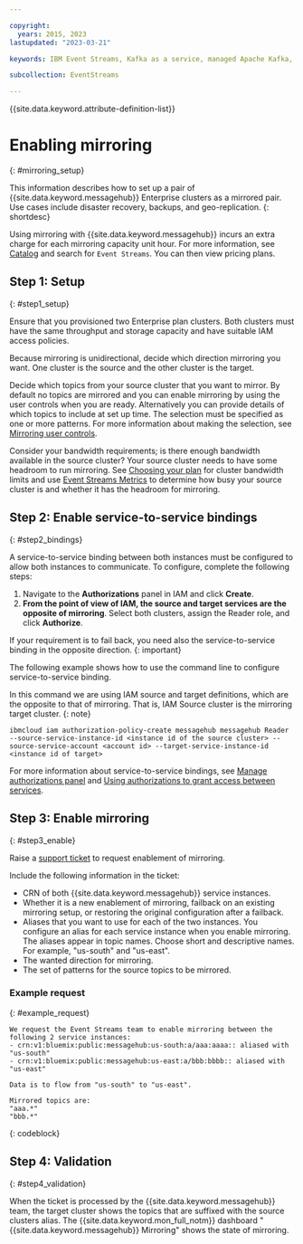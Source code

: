 ```yaml
---

copyright:
  years: 2015, 2023
lastupdated: "2023-03-21"

keywords: IBM Event Streams, Kafka as a service, managed Apache Kafka, replication, failover, scenario, disaster recovery, mirroring, setup

subcollection: EventStreams

---
```


{{site.data.keyword.attribute-definition-list}}

# Enabling mirroring
{: #mirroring_setup}

This information describes how to set up a pair of {{site.data.keyword.messagehub}} Enterprise clusters as a mirrored pair. Use cases include disaster recovery, backups, and geo-replication.
{: shortdesc}

Using mirroring with {{site.data.keyword.messagehub}} incurs an extra charge for each mirroring capacity unit hour. For more information, see [Catalog](https://cloud.ibm.com/catalog#services) and search for `Event Streams`. You can then view pricing plans.

## Step 1: Setup 
{: #step1_setup}

Ensure that you provisioned two Enterprise plan clusters. Both clusters must have the same throughput and storage capacity and have suitable IAM access policies.

Because mirroring is unidirectional, decide which direction mirroring you want. One cluster is the source and the other cluster is the target.

Decide which topics from your source cluster that you want to mirror. By default no topics are mirrored and you can enable mirroring by using the user controls when you are ready. Alternatively you can provide details of which topics to include at set up time. 
The selection must be specified as one or more patterns. For more information about making the selection, see [Mirroring user controls](/docs/EventStreams?topic=EventStreams-mirroring#user_controls).

Consider your bandwidth requirements; is there enough bandwidth available in the source cluster? Your source cluster needs to have some headroom to run mirroring. See [Choosing your plan](/docs/EventStreams?topic=EventStreams-plan_choose) for cluster bandwidth limits and use [Event Streams Metrics](/docs/EventStreams?topic=EventStreams-metrics) to determine how busy your source cluster is and whether it has the headroom for mirroring.

## Step 2: Enable service-to-service bindings
{: #step2_bindings}

A service-to-service binding between both instances must be configured to allow both instances to communicate. To configure, complete the following steps:

1. Navigate to the **Authorizations** panel in IAM and click **Create**. 
2. **From the point of view of IAM, the source and target services are the opposite of mirroring**. Select both clusters, assign the Reader role, and click **Authorize**.

If your requirement is to fail back, you need also the service-to-service binding in the opposite direction.
{: important}

The following example shows how to use the command line to configure service-to-service binding. 

In this command we are using IAM source and target definitions, which are the opposite to that of mirroring. That is, IAM Source cluster is the mirroring target cluster.
{: note}

```text
ibmcloud iam authorization-policy-create messagehub messagehub Reader --source-service-instance-id <instance id of the source cluster> --source-service-account <account id> --target-service-instance-id <instance id of target>
```

For more information about service-to-service bindings, see [Manage authorizations panel](https://cloud.ibm.com/iam/authorizations) and [Using authorizations to grant access between services](https://cloud.ibm.com/docs/iam?topic=iam-serviceauth).

## Step 3: Enable mirroring
{: #step3_enable}

Raise a [support ticket](/docs/get-support?topic=get-support-open-case&interface=ui#creating-support-case) to request enablement of mirroring. 

Include the following information in the ticket:
- CRN of both {{site.data.keyword.messagehub}} service instances.
- Whether it is a new enablement of mirroring, failback on an existing mirroring setup, or restoring the original configuration after a failback.
- Aliases that you want to use for each of the two instances. You configure an alias for each service instance when you enable mirroring. The aliases appear in topic names. Choose short and descriptive names. For example, "us-south" and "us-east".
- The wanted direction for mirroring.
- The set of patterns for the source topics to be mirrored.

### Example request
{: #example_request}

```text
We request the Event Streams team to enable mirroring between the following 2 service instances:
- crn:v1:bluemix:public:messagehub:us-south:a/aaa:aaaa:: aliased with "us-south"
- crn:v1:bluemix:public:messagehub:us-east:a/bbb:bbbb:: aliased with "us-east"

Data is to flow from "us-south" to "us-east".

Mirrored topics are:
"aaa.*"
"bbb.*"
```
{: codeblock}

## Step 4: Validation
{: #step4_validation}

When the ticket is processed by the {{site.data.keyword.messagehub}} team, the target cluster shows the topics that are suffixed with the source clusters alias. The {{site.data.keyword.mon_full_notm}} dashboard "{{site.data.keyword.messagehub}} Mirroring" shows the state of mirroring.

